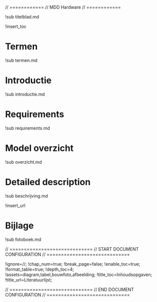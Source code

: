 // ============
// MDD Hardware
// ============

!sub titelblad.md

<div style="page-break-after: always;"></div>

!insert_toc

<div style="page-break-after: always;"></div>

# Termen

!sub termen.md

<div style="page-break-after: always;"></div>

# Introductie

!sub introductie.md

<div style="page-break-after: always;"></div>

# Requirements

!sub requirements.md

<div style="page-break-after: always;"></div>

# Model overzicht

!sub overzicht.md

# Detailed description

!sub beschrijving.md

<div style="page-break-after: always;"></div>

!insert_url

<div style="page-break-after: always;"></div>

# Bijlage 

!sub fotoboek.md

// =============================
// START DOCUMENT CONFIGURATION
// =============================

!ignore=//;
!chap_num=true;
!break_page=false;
!enable_toc=true;
!format_table=true;
!depth_toc=4;
!assets=diagram,tabel,bouwfoto,afbeelding;
!title_toc=Inhoudsopgaven;
!title_url=Literatuurlijst;

// =============================
// END DOCUMENT CONFIGURATION
// =============================